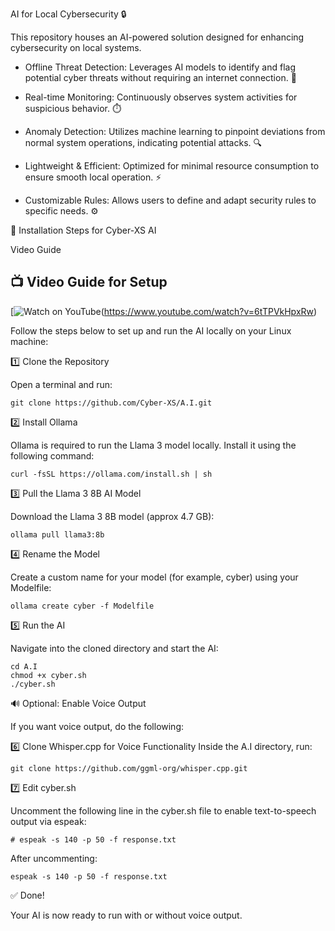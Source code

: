 AI for Local Cybersecurity 🔒

This repository houses an AI-powered solution designed for enhancing cybersecurity on local systems.

  * Offline Threat Detection: Leverages AI models to identify and flag potential cyber threats without requiring an internet connection. 📡

  * Real-time Monitoring: Continuously observes system activities for suspicious behavior. ⏱️

  * Anomaly Detection: Utilizes machine learning to pinpoint deviations from normal system operations, indicating potential attacks. 🔍

  * Lightweight & Efficient: Optimized for minimal resource consumption to ensure smooth local operation. ⚡

  * Customizable Rules: Allows users to define and adapt security rules to specific needs. ⚙️


🔧 Installation Steps for Cyber-XS AI

Video Guide

## 📺 Video Guide for Setup

[![Watch on YouTube](https://img.youtube.com/vi/6tTPVkHpxRw/0.jpg)(https://www.youtube.com/watch?v=6tTPVkHpxRw)



Follow the steps below to set up and run the AI locally on your Linux machine:

1️⃣ Clone the Repository

Open a terminal and run:

    git clone https://github.com/Cyber-XS/A.I.git

2️⃣ Install Ollama

Ollama is required to run the Llama 3 model locally. Install it using the following command:

    curl -fsSL https://ollama.com/install.sh | sh

3️⃣ Pull the Llama 3 8B AI Model

Download the Llama 3 8B model (approx 4.7 GB):

    ollama pull llama3:8b

4️⃣ Rename the Model

Create a custom name for your model (for example, cyber) using your Modelfile:

    ollama create cyber -f Modelfile

5️⃣ Run the AI

Navigate into the cloned directory and start the AI:

    cd A.I
    chmod +x cyber.sh
    ./cyber.sh

🔊 Optional: Enable Voice Output

If you want voice output, do the following:

6️⃣ Clone Whisper.cpp for Voice Functionality Inside the A.I directory, run:

    git clone https://github.com/ggml-org/whisper.cpp.git

7️⃣ Edit cyber.sh

Uncomment the following line in the cyber.sh file to enable text-to-speech output via espeak:

    # espeak -s 140 -p 50 -f response.txt

After uncommenting:

    espeak -s 140 -p 50 -f response.txt

✅ Done!

Your AI is now ready to run with or without voice output.


